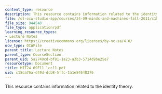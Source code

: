 ```yaml
---
content_type: resource
description: This resource contains information related to the identity theory.
file: /ol-ocw-studio-app/courses/24-09-minds-and-machines-fall-2011/c18da76ad49ddcb85ffc1a1e84648376_MIT24_09F11_lec11.pdf
file_size: 944540
file_type: application/pdf
learning_resource_types:
- Lecture Notes
license: https://creativecommons.org/licenses/by-nc-sa/4.0/
ocw_type: OCWFile
parent_title: Lecture Notes
parent_type: CourseSection
parent_uid: 5a2740cd-bf81-1a23-a3b3-5714d9be25e7
resourcetype: Document
title: MIT24_09F11_lec11.pdf
uid: c18da76a-d49d-dcb8-5ffc-1a1e84648376
---
```

This resource contains information related to the identity theory.
